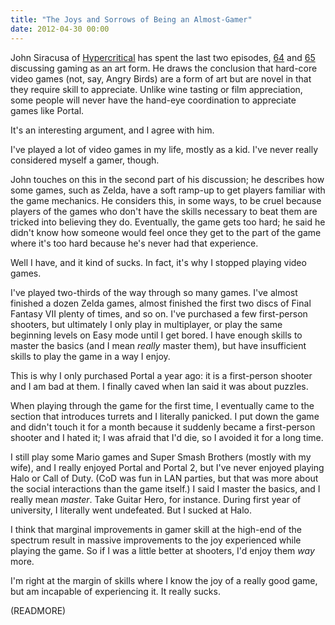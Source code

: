```yaml
---
title: "The Joys and Sorrows of Being an Almost-Gamer"
date: 2012-04-30 00:00
---
```


John Siracusa of [Hypercritical](http://5by5.tv/hypercritical/) has spent the last two episodes, [64](http://5by5.tv/hypercritical/64) and [65](http://5by5.tv/hypercritical/65) discussing gaming as an art form. He draws the conclusion that hard-core video games (not, say, Angry Birds) are a form of art but are novel in that they require skill to appreciate. Unlike wine tasting or film appreciation, some people will never have the hand-eye coordination to appreciate games like Portal.

It's an interesting argument, and I agree with him.





I've played a lot of video games in my life, mostly as a kid. I've never really considered myself a gamer, though.

John touches on this in the second part of his discussion; he describes how some games, such as Zelda, have a soft ramp-up to get players familiar with the game mechanics. He considers this, in some ways, to be cruel because players of the games who don't have the skills necessary to beat them are tricked into believing they do. Eventually, the game gets too hard; he said he didn't know how someone would feel once they get to the part of the game where it's too hard because he's never had that experience.

Well I have, and it kind of sucks. In fact, it's why I stopped playing video games.

I've played two-thirds of the way through so many games. I've almost finished a dozen Zelda games, almost finished the first two discs of Final Fantasy VII plenty of times, and so on. I've purchased a few first-person shooters, but ultimately I only play in multiplayer, or play the same beginning levels on Easy mode until I get bored. I have enough skills to master the basics (and I mean _really_ master them), but have insufficient skills to play the game in a way I enjoy.

This is why I only purchased Portal a year ago: it is a first-person shooter and I am bad at them. I finally caved when Ian said it was about puzzles.

When playing through the game for the first time, I eventually came to the section that introduces turrets and I literally panicked. I put down the game and didn't touch it for a month because it suddenly became a first-person shooter and I hated it; I was afraid that I'd die, so I avoided it for a long time.

I still play some Mario games and Super Smash Brothers (mostly with my wife), and I really enjoyed Portal and Portal 2, but I've never enjoyed playing Halo or Call of Duty. (CoD was fun in LAN parties, but that was more about the social interactions than the game itself.) I said I master the basics, and I really mean _master_. Take Guitar Hero, for instance. During first year of university, I literally went undefeated. But I sucked at Halo.

I think that marginal improvements in gamer skill at the high-end of the spectrum result in massive improvements to the joy experienced while playing the game. So if I was a little better at shooters, I'd enjoy them _way_ more.

I'm right at the margin of skills where I know the joy of a really good game, but am incapable of experiencing it. It really sucks.

(READMORE)
